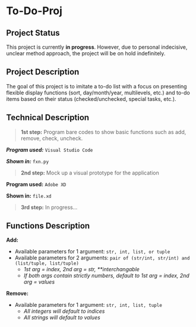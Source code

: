 # To-Do-Proj 

## Project Status
This project is currently **in progress**. However, due to personal indecisive, unclear method approach, the project will be on hold indefinitely. 

## Project Description
The goal of this project is to imitate a to-do list with a focus on presenting flexible display functions (sort, day/month/year, multilevels, etc.) and to-do items based on their status (checked/unchecked, special tasks, etc.). 


## Technical Description

> **1st step:** Program bare codes to show basic functions such as add, remove, check, uncheck.

***Program used:*** `Visual Studio Code`

***Shown in:*** `fxn.py`


> **2nd step:** Mock up a visual prototype for the application

**Program used:** `Adobe XD`

**Shown in:** `file.xd`

> **3rd step:** In progress...


## Functions Description

**Add:**
- Available parameters for 1 argument: `str, int, list, or tuple`
- Available parameters for 2 arguments: `pair of (str/int, str/int) and (list/tuple, list/tuple)`
    - _1st arg = index, 2nd arg = str, **interchangable_
    - _If both args contain strictly numbers, default to 1st arg = index, 2nd arg = values_

**Remove:**
- Available parameters for 1 argument: `str, int, list, tuple`
    - _All integers will default to indices_
    - _All strings will default to values_

